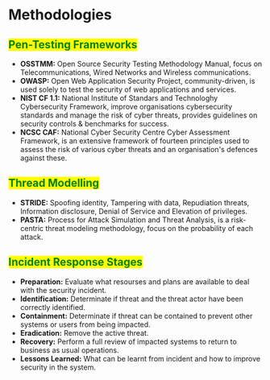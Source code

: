 # Methodologies

## <mark style="color:green;">Pen-Testing Frameworks</mark>

* **OSSTMM:** Open Source Security Testing Methodology Manual, focus on Telecommunications, Wired Networks and Wireless communications.
* **OWASP:** Open Web Application Security Project, community-driven, is used solely to test the security of web applications and services.
* **NIST CF 1.1:** National Institute of Standars and Technologhy Cybersecurity Framework, improve organisations cybersecurity standards and manage the risk of cyber threats, provides guidelines on security controls & benchmarks for success.
* **NCSC CAF:** National Cyber Security Centre Cyber Assessment Framework, is an extensive framework of fourteen principles used to assess the risk of various cyber threats and an organisation's defences against these.

## <mark style="color:green;">Thread Modelling</mark>

* **STRIDE:** Spoofing identity, Tampering with data, Repudiation threats, Information disclosure, Denial of Service and Elevation of privileges.
* **PASTA:** Process for Attack Simulation and Threat Analysis, is a risk-centric threat modeling methodology, focus on the probability of each attack.

## <mark style="color:green;">Incident Response Stages</mark>

* **Preparation:** Evaluate what resourses and plans are available to deal with the security incident.
* **Identification:** Determinate if threat and the threat actor have been correctly identified.
* **Containment:** Determinate if threat can be contained to prevent other systems or users from being impacted.
* **Eradication:** Remove the active threat.&#x20;
* **Recovery:** Perform a full review of impacted systems to return to business as usual operations.&#x20;
* **Lessons Learned:** What can be learnt from incident and how to improve security in the system.
